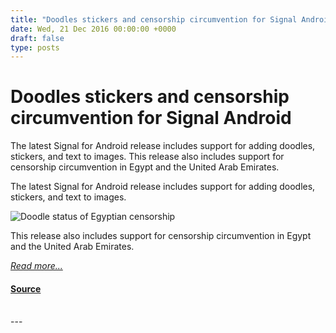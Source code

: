 ```yaml
---
title: "Doodles stickers and censorship circumvention for Signal Android"
date: Wed, 21 Dec 2016 00:00:00 +0000
draft: false
type: posts
---
```

# Doodles stickers and censorship circumvention for Signal Android





 The latest Signal for Android release includes support for adding doodles, stickers, and text to images. This release also includes support for censorship circumvention in Egypt and the United Arab Emirates. 

The latest Signal for Android release includes support for adding doodles, stickers, and text to images.

![Doodle status of Egyptian censorship](/blog/images/censorship.jpg)

This release also includes support for censorship circumvention in Egypt and the United Arab Emirates.

[_Read more..._](https://signal.org/blog/doodles-stickers-censorship/)

#### [Source](https://signal.org/blog/doodles-stickers-censorship/)

<br/>
---
